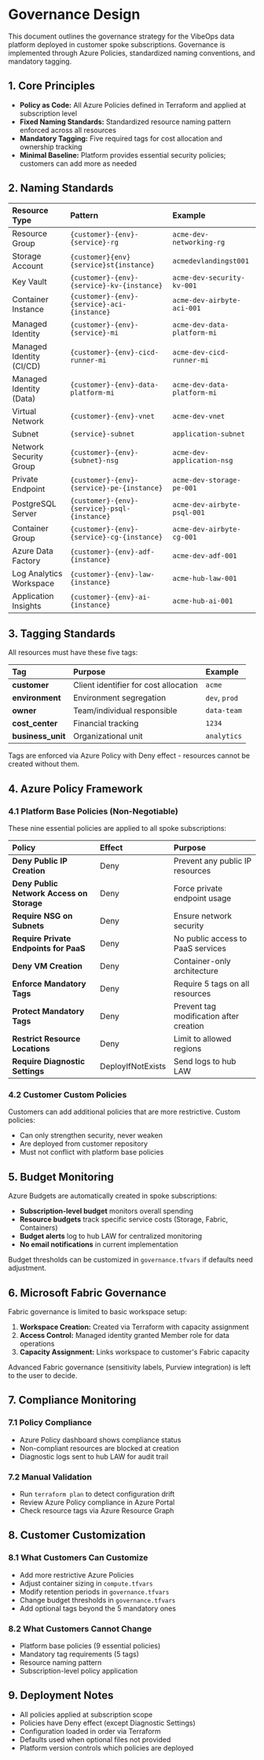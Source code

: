 # **Governance Design**

This document outlines the governance strategy for the VibeOps data platform deployed in customer spoke subscriptions. Governance is implemented through Azure Policies, standardized naming conventions, and mandatory tagging.

## **1\. Core Principles**

- **Policy as Code:** All Azure Policies defined in Terraform and applied at subscription level  
- **Fixed Naming Standards:** Standardized resource naming pattern enforced across all resources  
- **Mandatory Tagging:** Five required tags for cost allocation and ownership tracking  
- **Minimal Baseline:** Platform provides essential security policies; customers can add more as needed

## **2\. Naming Standards**

| Resource Type | Pattern | Example |
| :---- | :---- | :---- |
| Resource Group | `{customer}-{env}-{service}-rg` | `acme-dev-networking-rg` |
| Storage Account | `{customer}{env}{service}st{instance}` | `acmedevlandingst001` |
| Key Vault | `{customer}-{env}-{service}-kv-{instance}` | `acme-dev-security-kv-001` |
| Container Instance | `{customer}-{env}-{service}-aci-{instance}` | `acme-dev-airbyte-aci-001` |
| Managed Identity | `{customer}-{env}-{service}-mi` | `acme-dev-data-platform-mi` |
| Managed Identity (CI/CD) | `{customer}-{env}-cicd-runner-mi` | `acme-dev-cicd-runner-mi`  |
| Managed Identity (Data) | `{customer}-{env}-data-platform-mi` | `acme-dev-data-platform-mi` |
| Virtual Network | `{customer}-{env}-vnet` | `acme-dev-vnet` |
| Subnet | `{service}-subnet` | `application-subnet` |
| Network Security Group | `{customer}-{env}-{subnet}-nsg` | `acme-dev-application-nsg` |
| Private Endpoint | `{customer}-{env}-{service}-pe-{instance}` | `acme-dev-storage-pe-001` |
| PostgreSQL Server | `{customer}-{env}-{service}-psql-{instance}` | `acme-dev-airbyte-psql-001` |
| Container Group | `{customer}-{env}-{service}-cg-{instance}` | `acme-dev-airbyte-cg-001` |
| Azure Data Factory | `{customer}-{env}-adf-{instance}` | `acme-dev-adf-001` |
| Log Analytics Workspace | `{customer}-{env}-law-{instance}` | `acme-hub-law-001` |
| Application Insights | `{customer}-{env}-ai-{instance}` | `acme-hub-ai-001` |

## **3\. Tagging Standards**

All resources must have these five tags:

| Tag | Purpose | Example |
| :---- | :---- | :---- |
| **customer** | Client identifier for cost allocation | `acme` |
| **environment** | Environment segregation | `dev`, `prod` |
| **owner** | Team/individual responsible | `data-team` |
| **cost\_center** | Financial tracking | `1234` |
| **business\_unit** | Organizational unit | `analytics` |

Tags are enforced via Azure Policy with Deny effect \- resources cannot be created without them.

## **4\. Azure Policy Framework**

### **4.1 Platform Base Policies (Non-Negotiable)**

These nine essential policies are applied to all spoke subscriptions:

| Policy | Effect | Purpose |
| :---- | :---- | :---- |
| **Deny Public IP Creation** | Deny | Prevent any public IP resources |
| **Deny Public Network Access on Storage** | Deny | Force private endpoint usage |
| **Require NSG on Subnets** | Deny | Ensure network security |
| **Require Private Endpoints for PaaS** | Deny | No public access to PaaS services |
| **Deny VM Creation** | Deny | Container-only architecture |
| **Enforce Mandatory Tags** | Deny | Require 5 tags on all resources |
| **Protect Mandatory Tags** | Deny | Prevent tag modification after creation |
| **Restrict Resource Locations** | Deny | Limit to allowed regions |
| **Require Diagnostic Settings** | DeployIfNotExists | Send logs to hub LAW |

### **4.2 Customer Custom Policies**

Customers can add additional policies that are more restrictive. Custom policies:

- Can only strengthen security, never weaken  
- Are deployed from customer repository  
- Must not conflict with platform base policies

## **5\. Budget Monitoring**

Azure Budgets are automatically created in spoke subscriptions:

- **Subscription-level budget** monitors overall spending  
- **Resource budgets** track specific service costs (Storage, Fabric, Containers)  
- **Budget alerts** log to hub LAW for centralized monitoring  
- **No email notifications** in current implementation

Budget thresholds can be customized in `governance.tfvars` if defaults need adjustment.

## **6\. Microsoft Fabric Governance**

Fabric governance is limited to basic workspace setup:

1. **Workspace Creation:** Created via Terraform with capacity assignment  
2. **Access Control:** Managed identity granted Member role for data operations  
3. **Capacity Assignment:** Links workspace to customer's Fabric capacity

Advanced Fabric governance (sensitivity labels, Purview integration) is left to the user to decide.

## **7\. Compliance Monitoring**

### **7.1 Policy Compliance**

- Azure Policy dashboard shows compliance status  
- Non-compliant resources are blocked at creation  
- Diagnostic logs sent to hub LAW for audit trail

### **7.2 Manual Validation**

- Run `terraform plan` to detect configuration drift  
- Review Azure Policy compliance in Azure Portal  
- Check resource tags via Azure Resource Graph

## **8\. Customer Customization**

### **8.1 What Customers Can Customize**

- Add more restrictive Azure Policies  
- Adjust container sizing in `compute.tfvars`  
- Modify retention periods in `governance.tfvars`  
- Change budget thresholds in `governance.tfvars`  
- Add optional tags beyond the 5 mandatory ones

### **8.2 What Customers Cannot Change**

- Platform base policies (9 essential policies)  
- Mandatory tag requirements (5 tags)  
- Resource naming pattern  
- Subscription-level policy application

## **9\. Deployment Notes**

- All policies applied at subscription scope  
- Policies have Deny effect (except Diagnostic Settings)  
- Configuration loaded in order via Terraform  
- Defaults used when optional files not provided  
- Platform version controls which policies are deployed

